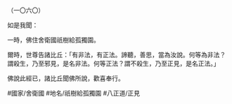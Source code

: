 （一〇六〇）

如是我聞：

一時，佛住舍衛國祇樹給孤獨園。

爾時，世尊告諸比丘：「有非法，有正法。諦聽，善思，當為汝說。何等為非法？謂殺生，乃至邪見，是名非法。何等正法？謂不殺生，乃至正見，是名正法。」

佛說此經已，諸比丘聞佛所說，歡喜奉行。

#國家/舍衛國
#地名/祇樹給孤獨園
#八正道/正見

